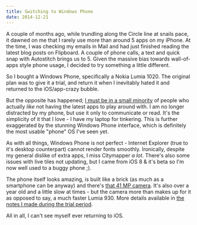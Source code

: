 ```yaml
---
title: Switching to Windows Phone
date: 2014-12-21
---
```


A couple of months ago, while trundling along the Circle line at snails pace, it dawned on me that I rarely use more than around 5 apps on my iPhone. At the time, I was checking my emails in Mail and had just finished reading the latest blog posts on Flipboard. A couple of phone calls, a text and quick snap with Autostitch brings us to 5. Given the massive bias towards wall-of-apps style phone usage, I decided to try something a little different.

So I bought a Windows Phone, specifically a Nokia Lumia 1020. The original plan was to give it a trial, and return it when I inevitably hated it and returned to the iOS/app-crazy bubble.

But the opposite has happened; [I must be in a small minority](http://www.theverge.com/2014/12/11/7377021/ive-given-up-on-windows-phone) of people who actually _like_ not having the latest apps to play around with. I am no longer distracted by my phone, but use it only to communicate or read. It's the simplicity of it that I love - I have my laptop for tinkering. This is further exaggerated by the stunning Windows Phone interface, which is definitely the most usable "phone" OS I've seen yet.

As with all things, Windows Phone is not perfect - Internet Explorer (true to it's desktop counterpart) cannot render fonts smoothly. Ironically, despite my general dislike of extra apps, I miss Citymapper _a lot_. There's also some issues with live tiles not updating, but I came from iOS 8 & it's beta so I'm now well used to a buggy phone ;).

The phone itself looks amazing, is built like a brick (as much as a smartphone can be anyway) and there's [that 41 MP camera](http://connect.dpreview.com/post/5234892048/nokia-lumia-1020-camera-review). It's also over a year old and a little slow at times - but the camera more than makes up for it as opposed to say, a much faster Lumia 930. More details available in [the notes I made during the trial period](/pages/iphone-to-lumia/).

All in all, I can't see myself ever returning to iOS.
